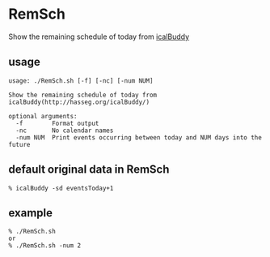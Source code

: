 # RemSch
Show the remaining schedule of today from [icalBuddy](http://hasseg.org/icalBuddy/) 

## usage
```
usage: ./RemSch.sh [-f] [-nc] [-num NUM]

Show the remaining schedule of today from icalBuddy(http://hasseg.org/icalBuddy/)

optional arguments:
  -f		Format output
  -nc		No calendar names
  -num NUM	Print events occurring between today and NUM days into the future
```

## default original data in RemSch
```
% icalBuddy -sd eventsToday+1
```

## example
```
% ./RemSch.sh
or
% ./RemSch.sh -num 2
```
